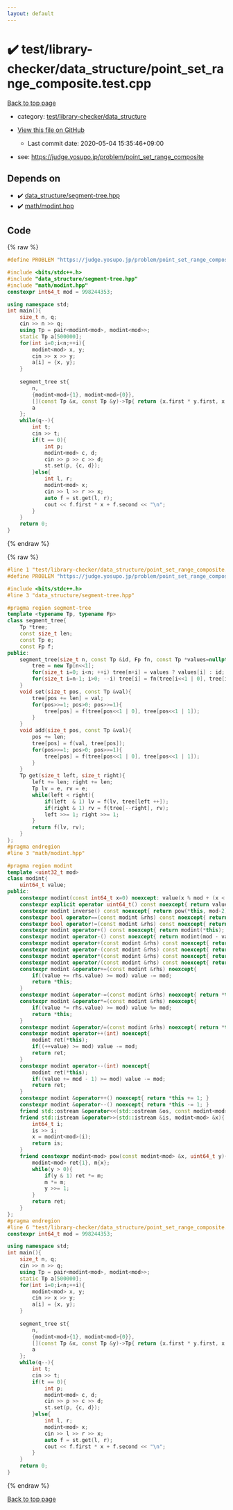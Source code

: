 ```yaml
---
layout: default
---
```


<!-- mathjax config similar to math.stackexchange -->
<script type="text/javascript" async
  src="https://cdnjs.cloudflare.com/ajax/libs/mathjax/2.7.5/MathJax.js?config=TeX-MML-AM_CHTML">
</script>
<script type="text/x-mathjax-config">
  MathJax.Hub.Config({
    TeX: { equationNumbers: { autoNumber: "AMS" }},
    tex2jax: {
      inlineMath: [ ['$','$'] ],
      processEscapes: true
    },
    "HTML-CSS": { matchFontHeight: false },
    displayAlign: "left",
    displayIndent: "2em"
  });
</script>

<script type="text/javascript" src="https://cdnjs.cloudflare.com/ajax/libs/jquery/3.4.1/jquery.min.js"></script>
<script src="https://cdn.jsdelivr.net/npm/jquery-balloon-js@1.1.2/jquery.balloon.min.js" integrity="sha256-ZEYs9VrgAeNuPvs15E39OsyOJaIkXEEt10fzxJ20+2I=" crossorigin="anonymous"></script>
<script type="text/javascript" src="../../../../assets/js/copy-button.js"></script>
<link rel="stylesheet" href="../../../../assets/css/copy-button.css" />


# :heavy_check_mark: test/library-checker/data_structure/point_set_range_composite.test.cpp

<a href="../../../../index.html">Back to top page</a>

* category: <a href="../../../../index.html#c4b8fe8a8231f4c5b6444b288e0b90cd">test/library-checker/data_structure</a>
* <a href="{{ site.github.repository_url }}/blob/master/test/library-checker/data_structure/point_set_range_composite.test.cpp">View this file on GitHub</a>
    - Last commit date: 2020-05-04 15:35:46+09:00


* see: <a href="https://judge.yosupo.jp/problem/point_set_range_composite">https://judge.yosupo.jp/problem/point_set_range_composite</a>


## Depends on

* :heavy_check_mark: <a href="../../../../library/data_structure/segment-tree.hpp.html">data_structure/segment-tree.hpp</a>
* :heavy_check_mark: <a href="../../../../library/math/modint.hpp.html">math/modint.hpp</a>


## Code

<a id="unbundled"></a>
{% raw %}
```cpp
#define PROBLEM "https://judge.yosupo.jp/problem/point_set_range_composite"

#include <bits/stdc++.h>
#include "data_structure/segment-tree.hpp"
#include "math/modint.hpp"
constexpr int64_t mod = 998244353;

using namespace std;
int main(){
    size_t n, q;
    cin >> n >> q;
    using Tp = pair<modint<mod>, modint<mod>>;
    static Tp a[500000];
    for(int i=0;i<n;++i){
        modint<mod> x, y;
        cin >> x >> y;
        a[i] = {x, y};
    }
    
    segment_tree st{
        n,
        {modint<mod>{1}, modint<mod>{0}},
        [](const Tp &x, const Tp &y)->Tp{ return {x.first * y.first, x.second * y.first + y.second}; },
        a
    };
    while(q--){
        int t;
        cin >> t;
        if(t == 0){
            int p;
            modint<mod> c, d;
            cin >> p >> c >> d;
            st.set(p, {c, d});
        }else{
            int l, r;
            modint<mod> x;
            cin >> l >> r >> x;
            auto f = st.get(l, r);
            cout << f.first * x + f.second << "\n";
        }
    }
    return 0;
}

```
{% endraw %}

<a id="bundled"></a>
{% raw %}
```cpp
#line 1 "test/library-checker/data_structure/point_set_range_composite.test.cpp"
#define PROBLEM "https://judge.yosupo.jp/problem/point_set_range_composite"

#include <bits/stdc++.h>
#line 3 "data_structure/segment-tree.hpp"

#pragma region segment-tree
template <typename Tp, typename Fp>
class segment_tree{
    Tp *tree;
    const size_t len;
    const Tp e;
    const Fp f;
public:
    segment_tree(size_t n, const Tp &id, Fp fn, const Tp *values=nullptr): len(n), e(id), f(fn){
        tree = new Tp[n<<1];
        for(size_t i=0; i<n; ++i) tree[n+i] = values ? values[i] : id;
        for(size_t i=n-1; i>0; --i) tree[i] = fn(tree[i<<1 | 0], tree[i<<1 | 1]);
    }
    void set(size_t pos, const Tp &val){
        tree[pos += len] = val;
        for(pos>>=1; pos>0; pos>>=1){
            tree[pos] = f(tree[pos<<1 | 0], tree[pos<<1 | 1]);
        }
    }
    void add(size_t pos, const Tp &val){
        pos += len;
        tree[pos] = f(val, tree[pos]);
        for(pos>>=1; pos>0; pos>>=1){
            tree[pos] = f(tree[pos<<1 | 0], tree[pos<<1 | 1]);
        }
    }
    Tp get(size_t left, size_t right){
        left += len; right += len;
        Tp lv = e, rv = e;
        while(left < right){
            if(left  & 1) lv = f(lv, tree[left ++]);
            if(right & 1) rv = f(tree[--right], rv);
            left >>= 1; right >>= 1;
        }
        return f(lv, rv);
    }
};
#pragma endregion
#line 3 "math/modint.hpp"

#pragma region modint
template <uint32_t mod>
class modint{
    uint64_t value;
public:
    constexpr modint(const int64_t x=0) noexcept: value(x % mod + (x < 0 ? mod : 0)){ }
    constexpr explicit operator uint64_t() const noexcept{ return value; }
    constexpr modint inverse() const noexcept{ return pow(*this, mod-2); }
    constexpr bool operator==(const modint &rhs) const noexcept{ return value == rhs.value; }
    constexpr bool operator!=(const modint &rhs) const noexcept{ return value != rhs.value; }
    constexpr modint operator+() const noexcept{ return modint(*this); }
    constexpr modint operator-() const noexcept{ return modint(mod - value); }
    constexpr modint operator+(const modint &rhs) const noexcept{ return modint(*this) += rhs; }
    constexpr modint operator-(const modint &rhs) const noexcept{ return modint(*this) -= rhs; }
    constexpr modint operator*(const modint &rhs) const noexcept{ return modint(*this) *= rhs; }
    constexpr modint operator/(const modint &rhs) const noexcept{ return modint(*this) /= rhs; }
    constexpr modint &operator+=(const modint &rhs) noexcept{
        if((value += rhs.value) >= mod) value -= mod;
        return *this;
    }
    constexpr modint &operator-=(const modint &rhs) noexcept{ return *this += mod - rhs.value; }
    constexpr modint &operator*=(const modint &rhs) noexcept{
        if((value *= rhs.value) >= mod) value %= mod;
        return *this;
    }
    constexpr modint &operator/=(const modint &rhs) noexcept{ return *this *= rhs.inverse(); }
    constexpr modint operator++(int) noexcept{
        modint ret(*this);
        if((++value) >= mod) value -= mod;
        return ret;
    }
    constexpr modint operator--(int) noexcept{
        modint ret(*this);
        if((value += mod - 1) >= mod) value -= mod;
        return ret;
    }
    constexpr modint &operator++() noexcept{ return *this += 1; }
    constexpr modint &operator--() noexcept{ return *this -= 1; }
    friend std::ostream &operator<<(std::ostream &os, const modint<mod> &x){ return os << x.value; }
    friend std::istream &operator>>(std::istream &is, modint<mod> &x){
        int64_t i;
        is >> i;
        x = modint<mod>(i);
        return is;
    }
    friend constexpr modint<mod> pow(const modint<mod> &x, uint64_t y){
        modint<mod> ret{1}, m{x};
        while(y > 0){
            if(y & 1) ret *= m;
            m *= m;
            y >>= 1;
        }
        return ret;
    }
};
#pragma endregion
#line 6 "test/library-checker/data_structure/point_set_range_composite.test.cpp"
constexpr int64_t mod = 998244353;

using namespace std;
int main(){
    size_t n, q;
    cin >> n >> q;
    using Tp = pair<modint<mod>, modint<mod>>;
    static Tp a[500000];
    for(int i=0;i<n;++i){
        modint<mod> x, y;
        cin >> x >> y;
        a[i] = {x, y};
    }
    
    segment_tree st{
        n,
        {modint<mod>{1}, modint<mod>{0}},
        [](const Tp &x, const Tp &y)->Tp{ return {x.first * y.first, x.second * y.first + y.second}; },
        a
    };
    while(q--){
        int t;
        cin >> t;
        if(t == 0){
            int p;
            modint<mod> c, d;
            cin >> p >> c >> d;
            st.set(p, {c, d});
        }else{
            int l, r;
            modint<mod> x;
            cin >> l >> r >> x;
            auto f = st.get(l, r);
            cout << f.first * x + f.second << "\n";
        }
    }
    return 0;
}

```
{% endraw %}

<a href="../../../../index.html">Back to top page</a>

